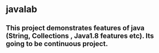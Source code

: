# javalab
This project demonstrates features of java (String, Collections , Java1.8 features etc). Its going to be continuous project.
-------------------------------------------------------------------------------------------------------------------------------
